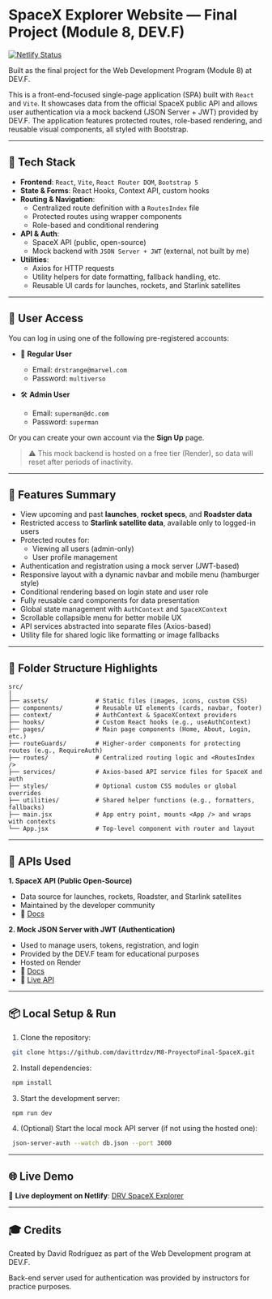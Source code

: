 # SpaceX Explorer Website — Final Project (Module 8, DEV.F)

[![Netlify Status](https://api.netlify.com/api/v1/badges/2c7f133f-ec77-4c2e-a9d5-cf3acdcbdbfe/deploy-status)](https://app.netlify.com/projects/g38m8-drv-spacexexplorer/deploys)

Built as the final project for the Web Development Program (Module 8) at DEV.F.

This is a front-end-focused single-page application (SPA) built with `React` and `Vite`. It showcases data from the official SpaceX public API and allows user authentication via a mock backend (JSON Server + JWT) provided by DEV.F. The application features protected routes, role-based rendering, and reusable visual components, all styled with Bootstrap.

---

## 🚀 Tech Stack

- **Frontend**: `React`, `Vite`, `React Router DOM`, `Bootstrap 5`
- **State & Forms**: React Hooks, Context API, custom hooks
- **Routing & Navigation**:
    - Centralized route definition with a `RoutesIndex` file
    - Protected routes using wrapper components
    - Role-based and conditional rendering
- **API & Auth**:
    - SpaceX API (public, open-source)
    - Mock backend with `JSON Server + JWT` (external, not built by me)
- **Utilities**:
    - Axios for HTTP requests
    - Utility helpers for date formatting, fallback handling, etc.
    - Reusable UI cards for launches, rockets, and Starlink satellites

---

## 🔐 User Access

You can log in using one of the following pre-registered accounts:

- 👤 **Regular User**
    - Email: `drstrange@marvel.com`
    - Password: `multiverso`

- 🛠️ **Admin User**
    - Email: `superman@dc.com`
    - Password: `superman`

Or you can create your own account via the **Sign Up** page.

>⚠️ This mock backend is hosted on a free tier (Render), so data will reset after periods of inactivity.

---

## 🌌 Features Summary

- View upcoming and past **launches**, **rocket specs**, and **Roadster data**
- Restricted access to **Starlink satellite data**, available only to logged-in users
- Protected routes for:
    - Viewing all users (admin-only)
    - User profile management
- Authentication and registration using a mock server (JWT-based)
- Responsive layout with a dynamic navbar and mobile menu (hamburger style)
- Conditional rendering based on login state and user role
- Fully reusable card components for data presentation
- Global state management with `AuthContext` and `SpaceXContext`
- Scrollable collapsible menu for better mobile UX
- API services abstracted into separate files (Axios-based)
- Utility file for shared logic like formatting or image fallbacks

---

## 🧱 Folder Structure Highlights

```
src/
│
├── assets/             # Static files (images, icons, custom CSS)
├── components/         # Reusable UI elements (cards, navbar, footer)
├── context/            # AuthContext & SpaceXContext providers
├── hooks/              # Custom React hooks (e.g., useAuthContext)
├── pages/              # Main page components (Home, About, Login, etc.)
├── routeGuards/        # Higher-order components for protecting routes (e.g., RequireAuth)
├── routes/             # Centralized routing logic and <RoutesIndex />
├── services/           # Axios-based API service files for SpaceX and auth
├── styles/             # Optional custom CSS modules or global overrides
├── utilities/          # Shared helper functions (e.g., formatters, fallbacks)
├── main.jsx            # App entry point, mounts <App /> and wraps with contexts
└── App.jsx             # Top-level component with router and layout
```

---

## 📡 APIs Used

**1.  SpaceX API (Public Open-Source)**
- Data source for launches, rockets, Roadster, and Starlink satellites
- Maintained by the developer community
- 🔗 [Docs](https://github.com/r-spacex/SpaceX-API)

**2. Mock JSON Server with JWT (Authentication)**
- Used to manage users, tokens, registration, and login
- Provided by the DEV.F team for educational purposes
- Hosted on Render
- 🔗 [Docs](https://github.com/warderer/json-server-jwt)
- 🔗 [Live API](https://ecommerce-json-jwt.onrender.com/)

---

## 📦 Local Setup & Run

1. Clone the repository:

```bash
 git clone https://github.com/davittrdzv/M8-ProyectoFinal-SpaceX.git
```
2. Install dependencies:

```bash
 npm install
```
3. Start the development server:

```bash
 npm run dev
```
4. (Optional) Start the local mock API server (if not using the hosted one):

```bash
 json-server-auth --watch db.json --port 3000
```

---

## 🌐 Live Demo

🔗 **Live deployment on Netlify**: [DRV SpaceX Explorer](https://g38m8-drv-spacexexplorer.netlify.app/)

---

## 🎓 Credits

Created by David Rodríguez as part of the Web Development program at DEV.F.

Back-end server used for authentication was provided by instructors for practice purposes.